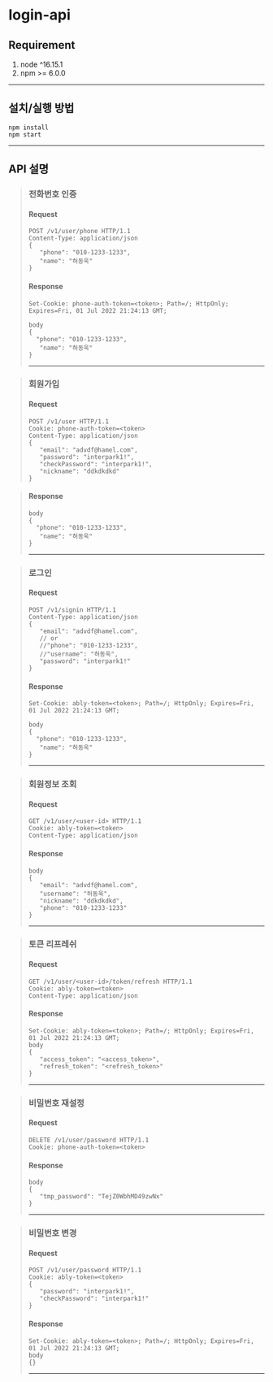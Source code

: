 # login-api

## Requirement

1. node ^16.15.1
2. npm >= 6.0.0
-----------------
## 설치/실행 방법

```console
npm install
npm start
```
-----------------
## API 설명
> ### 전화번호 인증
>#### Request
> ```console
>POST /v1/user/phone HTTP/1.1
>Content-Type: application/json
>{
>    "phone": "010-1233-1233",
>    "name": "허동욱"
>}
>```
>#### Response
> ```console
> Set-Cookie: phone-auth-token=<token>; Path=/; HttpOnly; Expires=Fri, 01 Jul 2022 21:24:13 GMT;
> 
> body
>{
>   "phone": "010-1233-1233",
>    "name": "허동욱"
>}
>```
> ----------

>### 회원가입
>#### Request
> ```console
>POST /v1/user HTTP/1.1
>Cookie: phone-auth-token=<token>
>Content-Type: application/json
>{
>    "email": "advdf@hamel.com",
>    "password": "interpark1!",
>    "checkPassword": "interpark1!",
>    "nickname": "ddkdkdkd"
>}
>```

>#### Response
> ```console
> body
>{
>   "phone": "010-1233-1233",
>    "name": "허동욱"
>}
>```
> ----------

>### 로그인
>#### Request
> ```console
>POST /v1/signin HTTP/1.1
>Content-Type: application/json
>{
>    "email": "advdf@hamel.com",
>    // or
>    //"phone": "010-1233-1233",
>    //"username": "허동욱",
>    "password": "interpark1!"
>}
>```
>#### Response
> ```console
> Set-Cookie: ably-token=<token>; Path=/; HttpOnly; Expires=Fri, 01 Jul 2022 21:24:13 GMT;
> 
> body
>{
>   "phone": "010-1233-1233",
>    "name": "허동욱"
>}
>```
> ----------

>### 회원정보 조회
>#### Request
> ```console
>GET /v1/user/<user-id> HTTP/1.1
>Cookie: ably-token=<token>
>Content-Type: application/json
>```
>#### Response
> ```console
> body
>{
>    "email": "advdf@hamel.com",
>    "username": "허동욱",
>    "nickname": "ddkdkdkd",
>    "phone": "010-1233-1233"
>}
>```
> ----------

>### 토큰 리프레쉬
>#### Request
> ```console
>GET /v1/user/<user-id>/token/refresh HTTP/1.1
>Cookie: ably-token=<token>
>Content-Type: application/json
>```
>#### Response
> ```console
> Set-Cookie: ably-token=<token>; Path=/; HttpOnly; Expires=Fri, 01 Jul 2022 21:24:13 GMT;
> body
>{
>    "access_token": "<access_token>",
>    "refresh_token": "<refresh_token>"
>}
>```
> ----------

>### 비밀번호 재설정
>#### Request
> ```console
>DELETE /v1/user/password HTTP/1.1
>Cookie: phone-auth-token=<token>
>```
>#### Response
> ```console
> body
>{
>    "tmp_password": "TejZ0WbhMD49zwNx"
>}
>```
> ----------

>### 비밀번호 변경
>#### Request
> ```console
>POST /v1/user/password HTTP/1.1
>Cookie: ably-token=<token>
>{
>    "password": "interpark1!",
>    "checkPassword": "interpark1!"
>}
>```
>#### Response
> ```console
> Set-Cookie: ably-token=<token>; Path=/; HttpOnly; Expires=Fri, 01 Jul 2022 21:24:13 GMT;
> body
>{}
>```
> ----------